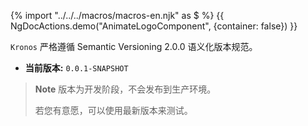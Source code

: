 {% import "../../../macros/macros-en.njk" as $ %}
{{ NgDocActions.demo("AnimateLogoComponent", {container: false}) }}

`Kronos` 严格遵循 Semantic Versioning 2.0.0 语义化版本规范。

- **当前版本:** `0.0.1-SNAPSHOT`

> **Note**
> 版本为开发阶段，不会发布到生产环境。
>
> 若您有意愿，可以使用最新版本来测试。